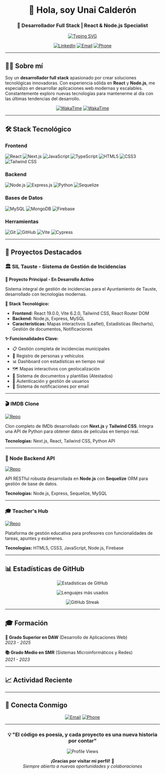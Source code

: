<div align="center">

# 👋 Hola, soy Unai Calderón

### 🚀 Desarrollador Full Stack | React & Node.js Specialist

[![Typing SVG](https://readme-typing-svg.herokuapp.com?font=Fira+Code&pause=1000&color=36BCF7&center=true&vCenter=true&width=435&lines=Desarrollador+Full+Stack;React+%26+Node.js+Expert;Siempre+aprendiendo+nuevas+tecnolog%C3%ADas)](https://git.io/typing-svg)

[![LinkedIn](https://img.shields.io/badge/LinkedIn-0077B5?style=for-the-badge&logo=linkedin&logoColor=white)](https://linkedin.com/in/unai-calderon)
[![Email](https://img.shields.io/badge/Email-D14836?style=for-the-badge&logo=gmail&logoColor=white)](mailto:unaicc2003@gmail.com)
[![Phone](https://img.shields.io/badge/Phone-25D366?style=for-the-badge&logo=whatsapp&logoColor=white)](tel:+34643321774)

</div>

---

## 🧑‍💻 Sobre mí

Soy un **desarrollador full stack** apasionado por crear soluciones tecnológicas innovadoras. Con experiencia sólida en **React** y **Node.js**, me especializo en desarrollar aplicaciones web modernas y escalables. Constantemente exploro nuevas tecnologías para mantenerme al día con las últimas tendencias del desarrollo.

<div align="center">

[![WakaTime](https://wakatime.com/badge/github/unaiccz/Proyecto-ec-diw.svg)](https://wakatime.com/badge/github/unaiccz/Proyecto-ec-diw)
[![WakaTime](https://wakatime.com/badge/github/unaiccz/Clase_react_Blue_Edition.svg)](https://wakatime.com/badge/github/unaiccz/Clase_react_Blue_Edition)

</div>

---

## 🛠️ Stack Tecnológico

### Frontend
![React](https://img.shields.io/badge/React-20232A?style=for-the-badge&logo=react&logoColor=61DAFB)
![Next.js](https://img.shields.io/badge/Next.js-000000?style=for-the-badge&logo=next.js&logoColor=white)
![JavaScript](https://img.shields.io/badge/JavaScript-F7DF1E?style=for-the-badge&logo=javascript&logoColor=black)
![TypeScript](https://img.shields.io/badge/TypeScript-007ACC?style=for-the-badge&logo=typescript&logoColor=white)
![HTML5](https://img.shields.io/badge/HTML5-E34F26?style=for-the-badge&logo=html5&logoColor=white)
![CSS3](https://img.shields.io/badge/CSS3-1572B6?style=for-the-badge&logo=css3&logoColor=white)
![Tailwind CSS](https://img.shields.io/badge/Tailwind_CSS-38B2AC?style=for-the-badge&logo=tailwind-css&logoColor=white)

### Backend
![Node.js](https://img.shields.io/badge/Node.js-43853D?style=for-the-badge&logo=node.js&logoColor=white)
![Express.js](https://img.shields.io/badge/Express.js-404D59?style=for-the-badge&logo=express&logoColor=white)
![Python](https://img.shields.io/badge/Python-3776AB?style=for-the-badge&logo=python&logoColor=white)
![Sequelize](https://img.shields.io/badge/Sequelize-52B0E7?style=for-the-badge&logo=sequelize&logoColor=white)

### Bases de Datos
![MySQL](https://img.shields.io/badge/MySQL-00000F?style=for-the-badge&logo=mysql&logoColor=white)
![MongoDB](https://img.shields.io/badge/MongoDB-4EA94B?style=for-the-badge&logo=mongodb&logoColor=white)
![Firebase](https://img.shields.io/badge/Firebase-039BE5?style=for-the-badge&logo=firebase&logoColor=white)

### Herramientas
![Git](https://img.shields.io/badge/Git-F05032?style=for-the-badge&logo=git&logoColor=white)
![GitHub](https://img.shields.io/badge/GitHub-100000?style=for-the-badge&logo=github&logoColor=white)
![Vite](https://img.shields.io/badge/Vite-646CFF?style=for-the-badge&logo=vite&logoColor=white)
![Cypress](https://img.shields.io/badge/Cypress-17202C?style=for-the-badge&logo=cypress&logoColor=white)

---

## 🌟 Proyectos Destacados

### 🏛️ SIL Tauste - Sistema de Gestión de Incidencias
**🚧 Proyecto Principal - En Desarrollo Activo**

Sistema integral de gestión de incidencias para el Ayuntamiento de Tauste, desarrollado con tecnologías modernas.

**🔧 Stack Tecnológico:**
- **Frontend:** React 19.0.0, Vite 6.2.0, Tailwind CSS, React Router DOM
- **Backend:** Node.js, Express, MySQL
- **Características:** Mapas interactivos (Leaflet), Estadísticas (Recharts), Gestión de documentos, Notificaciones

**✨ Funcionalidades Clave:**
- 📋 Gestión completa de incidencias municipales
- 👥 Registro de personas y vehículos
- 📊 Dashboard con estadísticas en tiempo real
- 🗺️ Mapas interactivos con geolocalización
- 📄 Sistema de documentos y plantillas (Atestados)
- 🔐 Autenticación y gestión de usuarios
- 📧 Sistema de notificaciones por email

---

### 🎬 IMDB Clone
[![Repo](https://img.shields.io/badge/GitHub-Repo-blue?style=for-the-badge&logo=github)](https://github.com/unaiccz/idmb)

Clon completo de IMDb desarrollado con **Next.js** y **Tailwind CSS**. Integra una API de Python para obtener datos de películas en tiempo real.

**Tecnologías:** Next.js, React, Tailwind CSS, Python API

---

### 🔧 Node Backend API
[![Repo](https://img.shields.io/badge/GitHub-Repo-blue?style=for-the-badge&logo=github)](https://github.com/unaiccz/node_backend)

API RESTful robusta desarrollada en **Node.js** con **Sequelize** ORM para gestión de base de datos.

**Tecnologías:** Node.js, Express, Sequelize, MySQL

---

### 🎓 Teacher's Hub
[![Repo](https://img.shields.io/badge/GitHub-Repo-blue?style=for-the-badge&logo=github)](https://github.com/unaiccz/Proyecto-ec-diw)

Plataforma de gestión educativa para profesores con funcionalidades de tareas, apuntes y exámenes.

**Tecnologías:** HTML5, CSS3, JavaScript, Node.js, Firebase

---

## 📊 Estadísticas de GitHub

<div align="center">

![Estadísticas de GitHub](https://github-readme-stats.vercel.app/api?username=unaiccz&show_icons=true&theme=radical&hide_border=true&bg_color=0D1117)

![Lenguajes más usados](https://github-readme-stats.vercel.app/api/top-langs/?username=unaiccz&layout=compact&theme=radical&hide_border=true&bg_color=0D1117)

![GitHub Streak](https://github-readme-streak-stats.herokuapp.com/?user=unaiccz&theme=radical&hide_border=true&background=0D1117)

</div>

---

## 🎓 Formación

**🎯 Grado Superior en DAW** (Desarrollo de Aplicaciones Web)  
*2023 - 2025*

**📚 Grado Medio en SMR** (Sistemas Microinformáticos y Redes)  
*2021 - 2023*

---

## 📈 Actividad Reciente

<!--START_SECTION:activity-->
<!--END_SECTION:activity-->

---

## 🤝 Conecta Conmigo

<div align="center">

[![Email](https://img.shields.io/badge/unaicc2003@gmail.com-D14836?style=for-the-badge&logo=gmail&logoColor=white)](mailto:unaicc2003@gmail.com)
[![Phone](https://img.shields.io/badge/+34_643_321_774-25D366?style=for-the-badge&logo=whatsapp&logoColor=white)](tel:+34643321774)

</div>

---

<div align="center">

### 💡 "El código es poesía, y cada proyecto es una nueva historia por contar"

![Profile Views](https://komarev.com/ghpvc/?username=unaiccz&color=blueviolet&style=for-the-badge)

**¡Gracias por visitar mi perfil!** 🚀  
*Siempre abierto a nuevas oportunidades y colaboraciones*

</div>